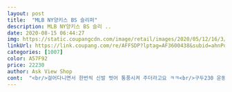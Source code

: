 ```yaml
---
layout: post 
title:  "MLB NY양키스 BS 슬리퍼" 
description: MLB NY양키스 BS 슬리 ..
date: 2020-08-15 06:44:27 
img: https://static.coupangcdn.com/image/retail/images/2020/05/12/16/3/88ca44df-9d70-4061-ba84-65fa628bfbe3.jpg 
linkUrl: https://link.coupang.com/re/AFFSDP?lptag=AF3600438&subid=ahnPublicAsk&pageKey=1570635825&itemId=2685747646&vendorItemId=70676231626&traceid=V0-113-f01d09f0727684c6 
categories: [1007] 
color: A57F92 
price: 22230 
author: Ask View Shop 
cont:  "<br/>걸어다니면서 한번씩 신발 벗어 통풍시켜 주더라고요 ㅋㅋ<br/>구두230 운동화235신는데<br/>너무 딱 맞아서 한 치수 크게 사는 게 좋을 것 같네요<br/>맘에는 든다네요<br/>맨발로 신으면 땀이 찬다고 앞쪽에 구멍이 없는게 아쉽다면서<br/>보기에는 무거워 보이는데 전혀 그렇지않고 가벼워요<br/>설명되로 한사이즈 크게 주문했더니 딱 맞네요<br/>슬리퍼 구매하려던중 일일 특가로 나와서<br/>신다보니 발에 땀차요 ㅠ<br/>신어보니 편하네요<br/>이제품 240 주문하니 딱 맞아요<br/>편안하고 이뻐요!<br/>" 
---
```


